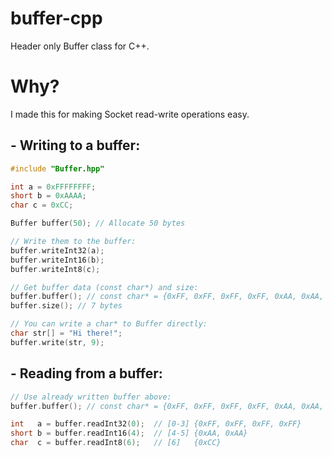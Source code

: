 # buffer-cpp
Header only Buffer class for C++.

# Why?
I made this for making Socket read-write operations easy.

## - Writing to a buffer:
```cpp
#include "Buffer.hpp"

int a = 0xFFFFFFFF;
short b = 0xAAAA;
char c = 0xCC;

Buffer buffer(50); // Allocate 50 bytes

// Write them to the buffer:
buffer.writeInt32(a);
buffer.writeInt16(b);
buffer.writeInt8(c);

// Get buffer data (const char*) and size:
buffer.buffer(); // const char* = {0xFF, 0xFF, 0xFF, 0xFF, 0xAA, 0xAA, 0xCC};
buffer.size(); // 7 bytes

// You can write a char* to Buffer directly:
char str[] = "Hi there!";
buffer.write(str, 9);
```
## - Reading from a buffer:
```cpp
// Use already written buffer above:
buffer.buffer(); // const char* = {0xFF, 0xFF, 0xFF, 0xFF, 0xAA, 0xAA, 0xCC

int   a = buffer.readInt32(0);  // [0-3] {0xFF, 0xFF, 0xFF, 0xFF}
short b = buffer.readInt16(4);  // [4-5] {0xAA, 0xAA}
char  c = buffer.readInt8(6);   // [6]   {0xCC}
```
